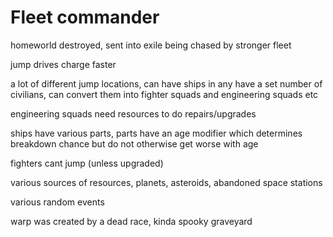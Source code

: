 # Fleet commander

homeworld destroyed, sent into exile
being chased by stronger fleet

jump drives charge faster

a lot of different jump locations, can have ships in any
have a set number of civilians, can convert them into fighter squads and engineering squads etc

engineering squads need resources to do repairs/upgrades

ships have various parts, parts have an age modifier which determines breakdown chance but do not otherwise get worse with age

fighters cant jump (unless upgraded)

various sources of resources, planets, asteroids, abandoned space stations

various random events

warp was created by a dead race, kinda spooky graveyard


